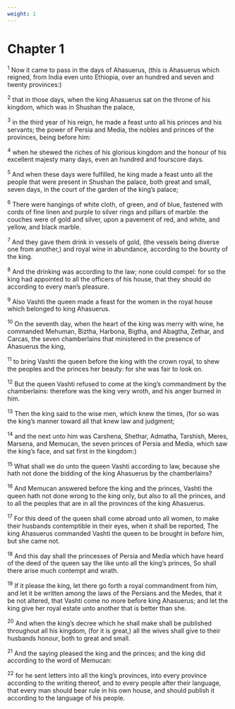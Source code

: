 ```yaml
---
weight: 1
---
```


# Chapter 1

<sup>1</sup> Now it came to pass in the days of Ahasuerus, (this is Ahasuerus which reigned, from India even unto Ethiopia, over an hundred and seven and twenty provinces:) 

<sup>2</sup> that in those days, when the king Ahasuerus sat on the throne of his kingdom, which was in Shushan the palace, 

<sup>3</sup> in the third year of his reign, he made a feast unto all his princes and his servants; the power of Persia and Media, the nobles and princes of the provinces, being before him: 

<sup>4</sup> when he shewed the riches of his glorious kingdom and the honour of his excellent majesty many days, even an hundred and fourscore days. 

<sup>5</sup> And when these days were fulfilled, he king made a feast unto all the people that were present in Shushan the palace, both great and small, seven days, in the court of the garden of the king’s palace; 

<sup>6</sup> There were hangings of white cloth, of green, and of blue, fastened with cords of fine linen and purple to silver rings and pillars of marble: the couches were of gold and silver, upon a pavement of red, and white, and yellow, and black marble. 

<sup>7</sup> And they gave them drink in vessels of gold, (the vessels being diverse one from another,) and royal wine in abundance, according to the bounty of the king. 

<sup>8</sup> And the drinking was according to the law; none could compel: for so the king had appointed to all the officers of his house, that they should do according to every man’s pleasure. 

<sup>9</sup> Also Vashti the queen made a feast for the women in the royal house which belonged to king Ahasuerus. 

<sup>10</sup> On the seventh day, when the heart of the king was merry with wine, he commanded Mehuman, Biztha, Harbona, Bigtha, and Abagtha, Zethar, and Carcas, the seven chamberlains that ministered in the presence of Ahasuerus the king, 

<sup>11</sup> to bring Vashti the queen before the king with the crown royal, to shew the peoples and the princes her beauty: for she was fair to look on. 

<sup>12</sup> But the queen Vashti refused to come at the king’s commandment by the chamberlains: therefore was the king very wroth, and his anger burned in him. 

<sup>13</sup> Then the king said to the wise men, which knew the times, (for so was the king’s manner toward all that knew law and judgment; 

<sup>14</sup> and the next unto him was Carshena, Shethar, Admatha, Tarshish, Meres, Marsena, and Memucan, the seven princes of Persia and Media, which saw the king’s face, and sat first in the kingdom:) 

<sup>15</sup> What shall we do unto the queen Vashti according to law, because she hath not done the bidding of the king Ahasuerus by the chamberlains? 

<sup>16</sup> And Memucan answered before the king and the princes, Vashti the queen hath not done wrong to the king only, but also to all the princes, and to all the peoples that are in all the provinces of the king Ahasuerus. 

<sup>17</sup> For this deed of the queen shall come abroad unto all women, to make their husbands contemptible in their eyes, when it shall be reported, The king Ahasuerus commanded Vashti the queen to be brought in before him, but she came not. 

<sup>18</sup> And this day shall the princesses of Persia and Media which have heard of the deed of the queen say the like unto all the king’s princes, So shall there arise much contempt and wrath. 

<sup>19</sup> If it please the king, let there go forth a royal commandment from him, and let it be written among the laws of the Persians and the Medes, that it be not altered, that Vashti come no more before king Ahasuerus; and let the king give her royal estate unto another that is better than she. 

<sup>20</sup> And when the king’s decree which he shall make shall be published throughout all his kingdom, (for it is great,) all the wives shall give to their husbands honour, both to great and small. 

<sup>21</sup> And the saying pleased the king and the princes; and the king did according to the word of Memucan: 

<sup>22</sup> for he sent letters into all the king’s provinces, into every province according to the writing thereof, and to every people after their language, that every man should bear rule in his own house, and should publish it according to the language of his people. 


